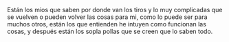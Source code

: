Están los mios que saben por donde van los tiros y lo muy complicadas que se vuelven o pueden volver las cosas para mi, como lo puede ser para muchos otros, están los que entienden he intuyen como funcionan las cosas, y después están los sopla pollas que se creen que lo saben todo. 